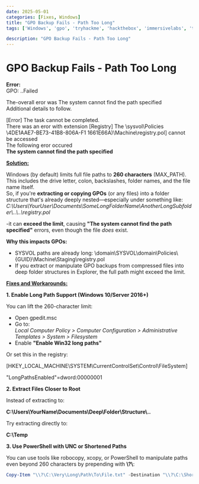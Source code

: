 ```yaml
---
date: 2025-05-01
categories: [Fixes, Windows]
title: "GPO Backup Fails - Path Too Long"
tags: ['Windows', 'gpo', 'tryhackme', 'hackthebox', 'immersivelabs', 'thm', 'iml', 'htb']

description: "GPO Backup Fails - Path Too Long"
---
```


# GPO Backup Fails - Path Too Long

**Error:**  
GPO: ..Failed

The-overall eror was The system cannot find the path specified  
Additional details to follow.  

\[Error\] The task cannot be completed.  
There was an eror with extension \[Registry\] The \sysvoI\Policies  
\4DE1AAE7-BE73-41B8-806A-F1 1661E66A)\Machine\registry.pol\] cannot be accessed  
The following eror occured  
**The system cannot find the path specified**


**<u>Solution:</u>**

Windows (by default) limits full file paths to **260 characters** (MAX_PATH). This includes the drive letter, colon, backslashes, folder names, and the file name itself.  
So, if you're **extracting or copying GPOs** (or any files) into a folder structure that's already deeply nested—especially under something like:  
*C:\Users\YourUser\Documents\SomeLongFolderName\AnotherLongSubfolder\\..\\..\registry.pol*

-it can **exceed the limit**, causing **"The system cannot find the path specified"** errors, even though the file *does* exist.

**Why this impacts GPOs:**
- SYSVOL paths are already long: \\domain\SYSVOL\domain\Policies\\{GUID}\Machine\Staging\registry.pol
- If you extract or manipulate GPO backups from compressed files into deep folder structures in Explorer, the full path might exceed the limit.

**<u>Fixes and Workarounds:</u>**

**1. Enable Long Path Support (Windows 10/Server 2016+)**

You can lift the 260-character limit:
- Open gpedit.msc
- Go to:  
  *Local Computer Policy \> Computer Configuration \> Administrative Templates \> System \> Filesystem*
- Enable **"Enable Win32 long paths"**

Or set this in the registry:

\[HKEY_LOCAL_MACHINE\SYSTEM\CurrentControlSet\Control\FileSystem\]

"LongPathsEnabled"=dword:00000001

**2. Extract Files Closer to Root**

Instead of extracting to:

**C:\Users\YourName\Documents\Deep\Folder\Structure\\..**

Try extracting directly to:

**C:\Temp**

**3. Use PowerShell with UNC or Shortened Paths**

You can use tools like robocopy, xcopy, or PowerShell to manipulate paths even beyond 260 characters by prepending with **\\?\\**:

```powershell
Copy-Item "\\?\C:\Very\Long\Path\To\File.txt" -Destination "\\?\C:\Shorter\Path"
```

